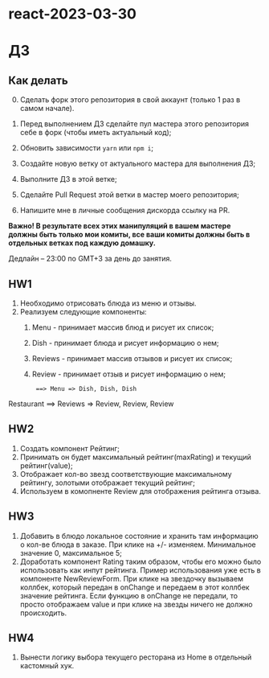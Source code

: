 # react-2023-03-30

# ДЗ

## Как делать

0. Сделать форк этого репозитория в свой аккаунт (только 1 раз в самом начале).

1. Перед выполнением ДЗ сделайте пул мастера этого репозитория себе в форк (чтобы иметь актуальный код);
2. Обновить зависимости `yarn` или `npm i`;
3. Создайте новую ветку от актуального мастера для выполнения ДЗ;
4. Выполните ДЗ в этой ветке;
5. Сделайте Pull Request этой ветки в мастер моего репозитория;
6. Напишите мне в личные сообщения дискорда ссылку на PR.

**Важно! В результате всех этих манипуляций в вашем мастере должны быть только мои комиты, все ваши комиты должны быть в отдельных ветках под каждую домашку.**

Дедлайн – 23:00 по GMT+3 за день до занятия.


## HW1
1. Необходимо отрисовать блюда из меню и отзывы.
2. Реализуем следующие компоненты:
    1. Menu - принимает массив блюд и рисует их список;
    2. Dish - принимает блюда и рисует информацию о нем;
    3. Reviews - принимает массив отзывов и рисует их список;
    4. Review - принимает отзыв и рисует информацию о нем;


            ==> Menu => Dish, Dish, Dish
Restaurant 
            ==> Reviews => Review, Review, Review

## HW2

1. Создать компонент Рейтинг;
2. Принимать он будет максимальный рейтинг(maxRating) и текущий рейтинг(value);
3. Отображает кол-во звезд соответствующие максимальному рейтингу, золотыми отображает текущий рейтинг;
4. Используем в комопненте Review для отображения рейтинга отзыва.

## HW3

1. Добавить в блюдо локальное состояние и хранить там информацию о кол-ве блюда в заказе. При клике на +/- изменяем. Минимальное значение 0, максимальное 5;
2. Доработать компонент Rating таким образом, чтобы его можно было использовать как инпут рейтинга. Пример использования уже есть в компоненте NewReviewForm. При клике на звездочку вызываем коллбек, который передан в onChange и передаем в этот коллбек значение рейтинга. Если функцию в onChange не передали, то просто отображаем value и при клике на звезды ничего не должно происходить.

## HW4

1. Вынести логику выбора текущего ресторана из Home в отдельный кастомный хук.
